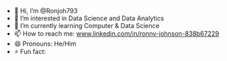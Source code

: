 - 👋 Hi, I’m @Ronjoh793
- 👀 I’m interested in Data Science and Data Analytics  
- 🌱 I’m currently learning Computer & Data Science 
- 📫 How to reach me: www.linkedin.com/in/ronny-johnson-838b67229 
- 😄 Pronouns: He/Him
- ⚡ Fun fact: 

<!---
Ronjoh793/Ronjoh793 is a ✨ special ✨ repository because its `README.md` (this file) appears on your GitHub profile.
You can click the Preview link to take a look at your changes.
--->
